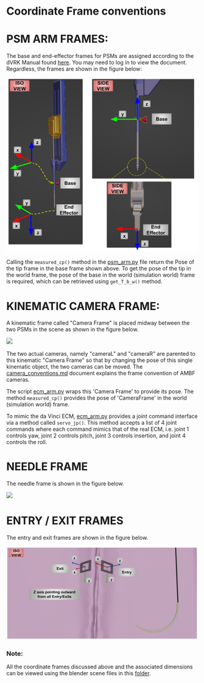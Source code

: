 # Coordinate Frame conventions

# PSM ARM FRAMES:

The base and end-effector frames for PSMs are assigned according to the dVRK Manual found [here](https://research.intusurg.com/index.php/DVRK:Docs:Main). You may need to log in to view the document. Regardless, the frames are shown in the figure below:

<img src="../media/PSM Frames.svg" />


Calling the `measured_cp()` method in the [psm_arm.py](https://github.com/surgical-robotics-ai/surgical_robotics_challenge/blob/master/scripts/surgical_robotics_challenge/psm_arm.py) file return the Pose of the tip frame in the base frame shown above. To get the pose of the tip in the world frame, the pose of the base in the world (simulation world) frame is required, which can be retrieved using `get_T_b_w()` method.

# KINEMATIC CAMERA FRAME:

A kinematic frame called "Camera Frame" is placed midway between the two PSMs in the scene as shown in the figure below.

<img src="../media/Scene Frames.svg" />

The two actual cameras, namely "cameraL" and "cameraR" are parented to this kinematic "Camera Frame" so that by changing the pose of this single kinematic object, the two cameras can be moved. The [camera_conventions.md](https://github.com/surgical-robotics-ai/surgical_robotics_challenge/blob/master/docs/camera_conventions.md) document explains the frame convention of AMBF cameras.

The script [ecm_arm.py](https://github.com/surgical-robotics-ai/surgical_robotics_challenge/blob/master/scripts/surgical_robotics_challenge/ecm_arm.py) wraps this 'Camera Frame' to provide its pose. The method `measured_cp()` provides the pose of 'CameraFrame' in the world (simulation world) frame.

To mimic the da Vinci ECM, [ecm_arm.py](https://github.com/surgical-robotics-ai/surgical_robotics_challenge/blob/master/scripts/surgical_robotics_challenge/ecm_arm.py) provides a joint command interface via a method called `servo_jp()`. This method accepts a list of 4 joint commands where each command mimics that of the real ECM, i.e. joint 1 controls yaw, joint 2 controls pitch, joint 3 controls insertion, and joint 4 controls the roll.

# NEEDLE FRAME

The needle frame is shown in the figure below.

<img src="../media/Needle Frame.svg" />

# ENTRY / EXIT FRAMES

The entry and exit frames are shown in the figure below.

<img src="../media/Entry and Exit Frame.svg" />

### Note:
All the coordinate frames discussed above and the associated dimensions can be viewed using the blender scene files in this [folder](https://github.com/surgical-robotics-ai/surgical_robotics_challenge/tree/master/Blender).
